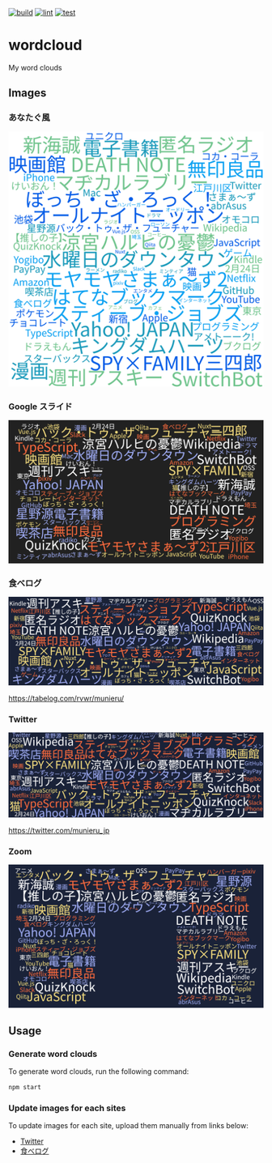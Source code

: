 [![build](https://github.com/munierujp/wordcloud/actions/workflows/build.yml/badge.svg)](https://github.com/munierujp/wordcloud/actions/workflows/build.yml)
[![lint](https://github.com/munierujp/wordcloud/actions/workflows/lint.yml/badge.svg)](https://github.com/munierujp/wordcloud/actions/workflows/lint.yml)
[![test](https://github.com/munierujp/wordcloud/actions/workflows/test.yml/badge.svg)](https://github.com/munierujp/wordcloud/actions/workflows/test.yml)

# wordcloud

My word clouds

## Images
### あなたぐ風

![anatag-like.png](data/anatag-like.png)

### Google スライド

![google-slide.png](data/google-slide.png)

### 食べログ

![wordcloud_tabelog.jpg](data/tabelog.jpg)

https://tabelog.com/rvwr/munieru/

### Twitter

![wordcloud_twitter.png](data/twitter.png)

https://twitter.com/munieru_jp

### Zoom

![wordcloud_zoom.png](data/zoom.png)

## Usage

### Generate word clouds

To generate word clouds, run the following command:

```sh
npm start
```

### Update images for each sites

To update images for each site, upload them manually from links below:

- [Twitter](https://twitter.com/settings/profile)
- [食べログ](https://tabelog.com/rvwr/munieru/)
